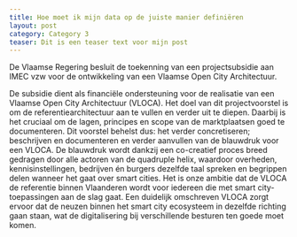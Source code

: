 ```yaml
---
title: Hoe moet ik mijn data op de juiste manier definiëren
layout: post
category: Category 3
teaser: Dit is een teaser text voor mijn post
---
```

De Vlaamse Regering besluit de toekenning van een projectsubsidie aan IMEC vzw voor de ontwikkeling van een Vlaamse Open City Architectuur.

De subsidie dient als financiële ondersteuning voor de realisatie van een Vlaamse Open City Architectuur (VLOCA).
Het doel van dit projectvoorstel is om de referentiearchitectuur aan te vullen en verder uit te diepen. Daarbij is het cruciaal om de lagen, principes en scope van de marktplaatsen goed te documenteren.
Dit voorstel behelst dus: het verder concretiseren; beschrijven en documenteren en verder aanvullen van de blauwdruk voor een VLOCA. De blauwdruk wordt dankzij een co-creatief proces breed gedragen door alle actoren van de quadruple helix, waardoor overheden, kennisinstellingen, bedrijven én burgers dezelfde taal spreken en begrippen delen wanneer het gaat over smart cities. Het is onze ambitie dat de VLOCA de referentie binnen Vlaanderen wordt voor iedereen die met smart city-toepassingen aan de slag gaat. Een duidelijk omschreven VLOCA zorgt ervoor dat de neuzen binnen het smart city ecosysteem in dezelfde richting gaan staan, wat de digitalisering bij verschillende besturen ten goede moet komen.
